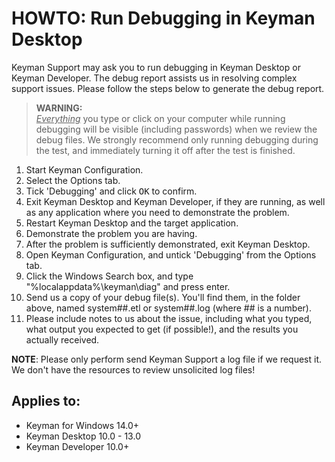 # HOWTO: Run Debugging in Keyman Desktop 

Keyman Support may ask you to run debugging in Keyman Desktop or Keyman Developer. The debug report assists us in resolving complex support issues. Please follow the steps below to generate the debug report.

> **WARNING:**  
<ins>*Everything*</ins> you type or click on your computer while running debugging will be visible (including passwords) when we review the debug files. We strongly recommend only running debugging during the test, and immediately turning it off after the test is finished.

1. Start Keyman Configuration.
2. Select the Options tab.
3. Tick 'Debugging' and click <kbd>OK</kbd> to confirm.
4. Exit Keyman Desktop and Keyman Developer, if they are running, as well as any application where you need to demonstrate the problem.
5. Restart Keyman Desktop and the target application.
6. Demonstrate the problem you are having.
7. After the problem is sufficiently demonstrated, exit Keyman Desktop.
8. Open Keyman Configuration, and untick 'Debugging' from the Options tab.
9. Click the Windows Search box, and type "%localappdata%\keyman\diag" and press enter.
10. Send us a copy of your debug file(s). You'll find them, in the folder above, named system##.etl or system##.log (where ## is a number).
11. Please include notes to us about the issue, including what you typed, what output you expected to get (if possible!), and the results you actually received.

**NOTE**: Please only perform send Keyman Support a log file if we request it. We don't have the resources to review unsolicited log files!

## Applies to:
* Keyman for Windows 14.0+
* Keyman Desktop 10.0 - 13.0
* Keyman Developer 10.0+
